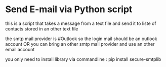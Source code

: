 # Send E-mail via Python script

this is a script that takes a message from a text file and send it to liste of contacts stored in an other text file

the smtp mail provider is #Outlook so the login mail should be an outlook account OR you can bring an other smtp mail provider and use an other email account

you only need to install library via commandline : pip install secure-smtplib
